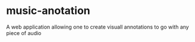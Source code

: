# music-anotation
A web application allowing one to create visuall annotations to go with any piece of audio
